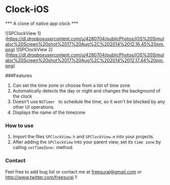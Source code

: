 Clock-iOS
=========

*** A clone of native app clock ***

![SPClockView 1] (https://dl.dropboxusercontent.com/u/4280704/publicPhotos/iOS%20Simulator%20Screen%20shot%2017%20Aug%2C%202014%2012.16.45%20pm.png)
![SPClockView 2] (https://dl.dropboxusercontent.com/u/4280704/publicPhotos/iOS%20Simulator%20Screen%20shot%2017%20Aug%2C%202014%2012.17.44%20pm.png)

###Features
1. Can set the time zone or choose from a list of time zone
2. Automatically detects the day or night and changes the background of the clock
3. Doesn't use `NSTimer	` to schedule the time, so it won't be blocked by any other UI operations.
4. Displays the name of the timezone

### How to use
1. Import the files `SPClockView.h` and `SPClockView.m` into your projects.
2. After adding the `SPClockView` into your parent view, set its `time zone` by calling `setTimeZone:` method.

### Contact
Feel free to add bug list or contact me at <freesuraj@gmail.com> or <http://www.twitter.com/freesuraj> !!
